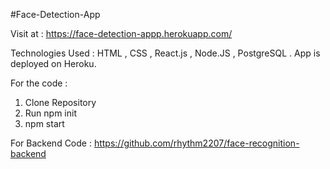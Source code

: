 #Face-Detection-App

Visit at  : https://face-detection-appp.herokuapp.com/

Technologies Used : HTML , CSS , React.js , Node.JS , PostgreSQL .
App is deployed on Heroku.

For the code : 
1. Clone Repository 
2. Run npm init
3. npm start

For Backend Code : https://github.com/rhythm2207/face-recognition-backend
